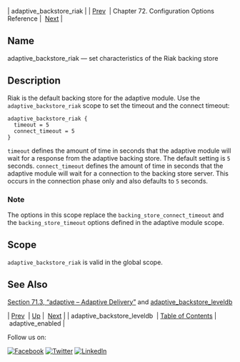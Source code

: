 | adaptive_backstore_riak |
| [Prev](conf.ref.adaptive_backstore_leveldb.php)  | Chapter 72. Configuration Options Reference |  [Next](conf.ref.adaptive_enabled.php) |

<a name="conf.ref.adaptive_backstore_riak"></a>
## Name

adaptive_backstore_riak — set characteristics of the Riak backing store

<a name="idp23347280"></a>
## Description

Riak is the default backing store for the adaptive module. Use the `adaptive_backstore_riak` scope to set the timeout and the connect timeout:

```
adaptive_backstore_riak {
  timeout = 5
  connect_timeout = 5
}
```

`timeout` defines the amount of time in seconds that the adaptive module will wait for a response from the adaptive backing store. The default setting is `5` seconds. `connect_timeout` defines the amount of time in seconds that the adaptive module will wait for a connection to the backing store server. This occurs in the connection phase only and also defaults to `5` seconds.

### Note

The options in this scope replace the `backing_store_connect_timeout` and the `backing_store_timeout` options defined in the adaptive module scope.

<a name="idp23354144"></a>
## Scope

`adaptive_backstore_riak` is valid in the global scope.

<a name="idp23356352"></a>
## See Also

[Section 71.3, “adaptive – Adaptive Delivery”](modules.adaptive.php "71.3. adaptive – Adaptive Delivery") and [adaptive_backstore_leveldb](conf.ref.adaptive_backstore_leveldb.php "adaptive_backstore_leveldb")

| [Prev](conf.ref.adaptive_backstore_leveldb.php)  | [Up](config.options.ref.php) |  [Next](conf.ref.adaptive_enabled.php) |
| adaptive_backstore_leveldb  | [Table of Contents](index.php) |  adaptive_enabled |

Follow us on:

[![Facebook](https://support.messagesystems.com/images/icon-facebook.png)](http://www.facebook.com/messagesystems) [![Twitter](https://support.messagesystems.com/images/icon-twitter.png)](http://twitter.com/#!/MessageSystems) [![LinkedIn](https://support.messagesystems.com/images/icon-linkedin.png)](http://www.linkedin.com/company/message-systems)